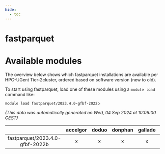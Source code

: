 ```yaml
---
hide:
  - toc
---
```


fastparquet
===========

# Available modules


The overview below shows which fastparquet installations are available per HPC-UGent Tier-2cluster, ordered based on software version (new to old).

To start using fastparquet, load one of these modules using a `module load` command like:

```shell
module load fastparquet/2023.4.0-gfbf-2022b
```

*(This data was automatically generated on Wed, 04 Sep 2024 at 10:06:00 CEST)*  

| |accelgor|doduo|donphan|gallade|joltik|shinx|skitty|
| :---: | :---: | :---: | :---: | :---: | :---: | :---: | :---: |
|fastparquet/2023.4.0-gfbf-2022b|x|x|x|x|x|x|x|
